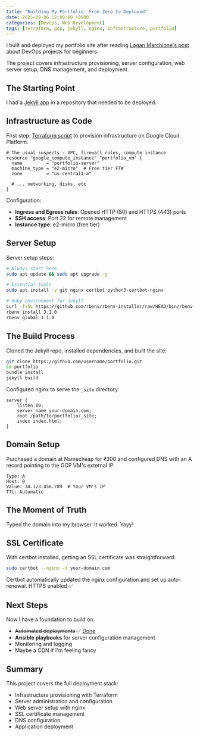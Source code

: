 ```yaml
---
title: "Building My Portfolio: From Zero to Deployed"
date: 2025-09-06 12:00:00 +0000
categories: [DevOps, Web Development]
tags: [terraform, gcp, jekyll, nginx, infrastructure, portfolio]
---
```


I built and deployed my portfolio site after reading [Logan Marchione's post](https://loganmarchione.com/2022/10/the-best-devops-project-for-a-beginner/) about DevOps projects for beginners.

The project covers infrastructure provisioning, server configuration, web server setup, DNS management, and deployment.

## The Starting Point

I had a [Jekyll app](https://github.com/sapienfrom2000s/portfolio) in a repository that needed to be deployed.

## Infrastructure as Code

First step: [Terraform script](https://github.com/sapienfrom2000s/thirtyone-terraform) to provision infrastructure on Google Cloud Platform.

```hcl
# The usual suspects - VPC, firewall rules, compute instance
resource "google_compute_instance" "portfolio_vm" {
  name         = "portfolio-server"
  machine_type = "e2-micro"  # Free tier FTW
  zone         = "us-central1-a"
  
  # ... networking, disks, etc
}
```

Configuration:
- **Ingress and Egress rules**: Opened HTTP (80) and HTTPS (443) ports
- **SSH access**: Port 22 for remote management
- **Instance type**: e2-micro (free tier)

## Server Setup

Server setup steps:

```bash
# Always start here
sudo apt update && sudo apt upgrade -y

# Essential tools
sudo apt install -y git nginx certbot python3-certbot-nginx

# Ruby environment for Jekyll
curl -fsSL https://github.com/rbenv/rbenv-installer/raw/HEAD/bin/rbenv-installer | bash
rbenv install 3.1.0
rbenv global 3.1.0
```

## The Build Process

Cloned the Jekyll repo, installed dependencies, and built the site:

```bash
git clone https://github.com/username/portfolio.git
cd portfolio
bundle install
jekyll build
```

Configured nginx to serve the `_site` directory:

```nginx
server {
    listen 80;
    server_name your-domain.com;
    root /path/to/portfolio/_site;
    index index.html;
}
```

## Domain Setup

Purchased a domain at Namecheap for ₹300 and configured DNS with an A record pointing to the GCP VM's external IP.

```
Type: A
Host: @
Value: 34.123.456.789  # Your VM's IP
TTL: Automatic
```

## The Moment of Truth

Typed the domain into my browser. It worked. Yayy!

## SSL Certificate

With certbot installed, getting an SSL certificate was straightforward:

```bash
sudo certbot --nginx -d your-domain.com
```

Certbot automatically updated the nginx configuration and set up auto-renewal. HTTPS enabled ✅

## Next Steps

Now I have a foundation to build on:
- ~~Automated deployments~~ ✅ [Done](/2025/01/03/the-most-boring-cd-script-that-just-works.html)
- **Ansible playbooks** for server configuration management
- Monitoring and logging
- Maybe a CDN if I'm feeling fancy

## Summary

This project covers the full deployment stack:
- Infrastructure provisioning with Terraform
- Server administration and configuration
- Web server setup with nginx
- SSL certificate management
- DNS configuration
- Application deployment
